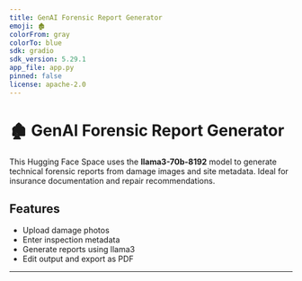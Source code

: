 ```yaml
---
title: GenAI Forensic Report Generator
emoji: 🏚️
colorFrom: gray
colorTo: blue
sdk: gradio
sdk_version: 5.29.1
app_file: app.py
pinned: false
license: apache-2.0
---
```


# 🏚️ GenAI Forensic Report Generator

This Hugging Face Space uses the **llama3-70b-8192** model to generate technical forensic reports from damage images and site metadata. Ideal for insurance documentation and repair recommendations.

## Features

- Upload damage photos
- Enter inspection metadata
- Generate reports using llama3
- Edit output and export as PDF

---
